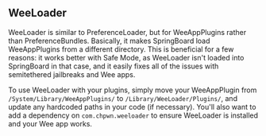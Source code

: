 ## WeeLoader

WeeLoader is similar to PreferenceLoader, but for WeeAppPlugins rather than PreferenceBundles. Basically, it makes SpringBoard load WeeAppPlugins from a different directory. This is beneficial for a few reasons: it works better with Safe Mode, as WeeLoader isn't loaded into SpringBoard in that case, and it easily fixes all of the issues with semitethered jailbreaks and Wee apps.

To use WeeLoader with your plugins, simply move your WeeAppPlugin from `/System/Library/WeeAppPlugins/` to `/Library/WeeLoader/Plugins/`, and update any hardcoded paths in your code (if necessary). You'll also want to add a dependency on `com.chpwn.weeloader` to ensure WeeLoader is installed and your Wee app works.




